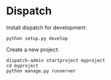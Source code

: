 Dispatch
=====================

Install dispatch for development:

```
python setup.py develop
```

Create a new project:

```
dispatch-admin startproject myproject
cd myproject
python manage.py runserver
```
